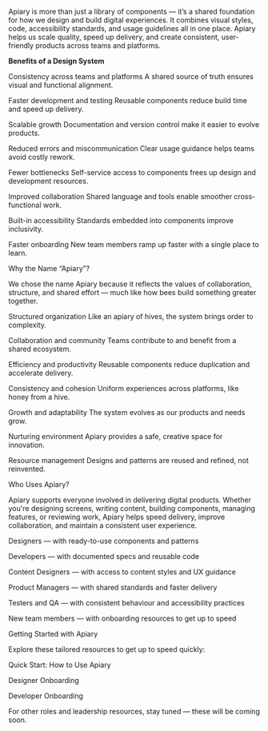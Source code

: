 Apiary is more than just a library of components — it’s a shared foundation for how we design and build digital experiences. It combines visual styles, code, accessibility standards, and usage guidelines all in one place. Apiary helps us scale quality, speed up delivery, and create consistent, user-friendly products across teams and platforms.

**Benefits of a Design System**

Consistency across teams and platforms
A shared source of truth ensures visual and functional alignment.

Faster development and testing
Reusable components reduce build time and speed up delivery.

Scalable growth
Documentation and version control make it easier to evolve products.

Reduced errors and miscommunication
Clear usage guidance helps teams avoid costly rework.

Fewer bottlenecks
Self-service access to components frees up design and development resources.

Improved collaboration
Shared language and tools enable smoother cross-functional work.

Built-in accessibility
Standards embedded into components improve inclusivity.

Faster onboarding
New team members ramp up faster with a single place to learn.

Why the Name “Apiary”?

We chose the name Apiary because it reflects the values of collaboration, structure, and shared effort — much like how bees build something greater together.

Structured organization
Like an apiary of hives, the system brings order to complexity.

Collaboration and community
Teams contribute to and benefit from a shared ecosystem.

Efficiency and productivity
Reusable components reduce duplication and accelerate delivery.

Consistency and cohesion
Uniform experiences across platforms, like honey from a hive.

Growth and adaptability
The system evolves as our products and needs grow.

Nurturing environment
Apiary provides a safe, creative space for innovation.

Resource management
Designs and patterns are reused and refined, not reinvented.

Who Uses Apiary?

Apiary supports everyone involved in delivering digital products. Whether you're designing screens, writing content, building components, managing features, or reviewing work, Apiary helps speed delivery, improve collaboration, and maintain a consistent user experience.

Designers — with ready-to-use components and patterns

Developers — with documented specs and reusable code

Content Designers — with access to content styles and UX guidance

Product Managers — with shared standards and faster delivery

Testers and QA — with consistent behaviour and accessibility practices

New team members — with onboarding resources to get up to speed

Getting Started with Apiary

Explore these tailored resources to get up to speed quickly:

Quick Start: How to Use Apiary

Designer Onboarding

Developer Onboarding

For other roles and leadership resources, stay tuned — these will be coming soon.
